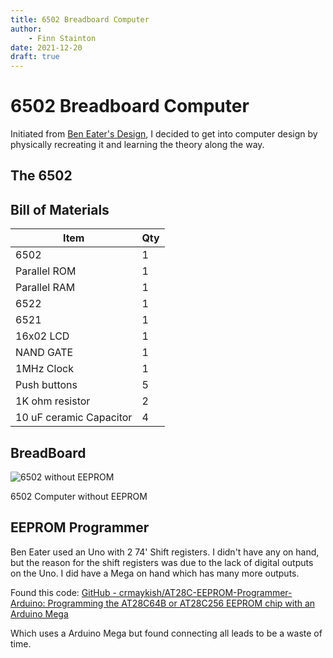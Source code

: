 ```yaml
---
title: 6502 Breadboard Computer
author:
    - Finn Stainton
date: 2021-12-20
draft: true
---
```

# 6502 Breadboard Computer

Initiated from [Ben Eater's Design](https://eater.net/6502), I decided to get into computer design by physically recreating it and learning the theory along the way.

<!-- more -->

## The 6502


## Bill of Materials

| Item                    | Qty |
| ----------------------- | --- |
| 6502                    | 1   |
| Parallel ROM            | 1   |
| Parallel RAM            | 1   |
| 6522                    | 1   |
| 6521                    | 1   |
| 16x02 LCD               | 1   |
| NAND GATE               | 1   |
| 1MHz Clock              | 1   |
| Push buttons            | 5   |
| 1K ohm resistor         | 2   |
| 10 uF ceramic Capacitor | 4   |

## BreadBoard

![6502 without EEPROM](assets/thumbnails/6502-a.jpg)

6502 Computer without EEPROM

## EEPROM Programmer

Ben Eater used an Uno with 2 74' Shift registers. I didn't have any on hand, but the reason for the shift registers was due to the lack of digital outputs on the Uno. I did have a Mega on hand which has many more outputs. 

Found this code: [GitHub - crmaykish/AT28C-EEPROM-Programmer-Arduino: Programming the AT28C64B or AT28C256 EEPROM chip with an Arduino Mega](https://github.com/crmaykish/AT28C-EEPROM-Programmer-Arduino)

Which uses a Arduino Mega but found connecting all leads to be a waste of time. 